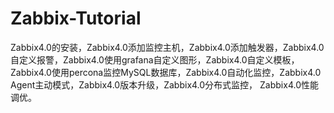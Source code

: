 # Zabbix-Tutorial
Zabbix4.0的安装，Zabbix4.0添加监控主机，Zabbix4.0添加触发器，Zabbix4.0自定义报警，Zabbix4.0使用grafana自定义图形，Zabbix4.0自定义模板，Zabbix4.0使用percona监控MySQL数据库，Zabbix4.0自动化监控，Zabbix4.0 Agent主动模式，Zabbix4.0版本升级，Zabbix4.0分布式监控， Zabbix4.0性能调优。
